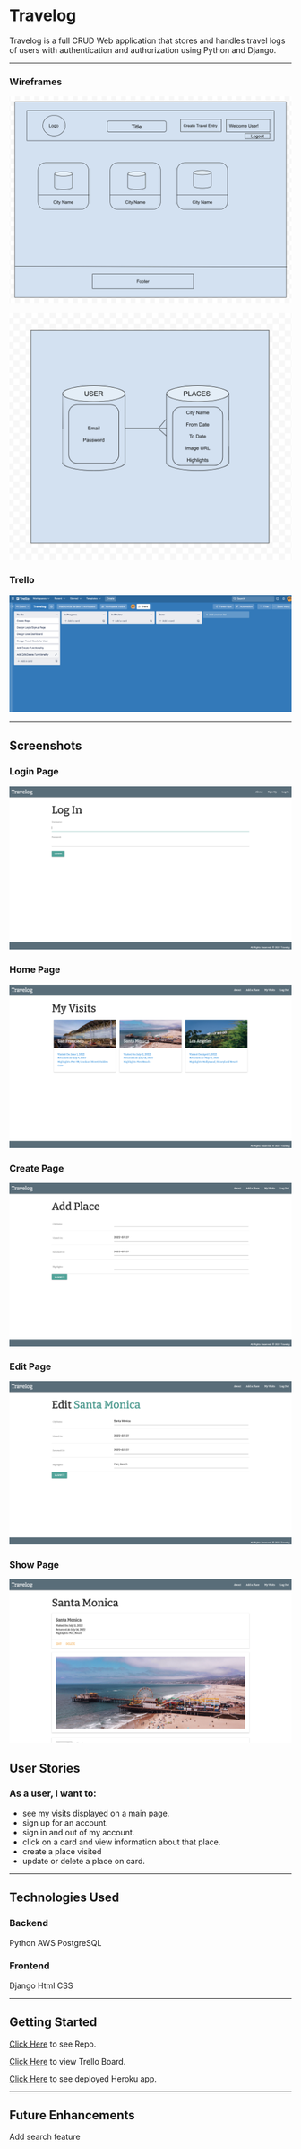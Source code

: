 # Travelog

Travelog is a full CRUD Web application that stores and handles travel logs of users with authentication and authorization using Python and Django.

---

### Wireframes

![Screenshot](LandingPage.png)

![Screenshot](ERD.png)

### Trello

![Screenshot](trello.png)

---

## Screenshots

### Login Page

![Screenshot](login.png)

### Home Page

![Screenshot](index.png)

### Create Page

![Screenshot](create.png)

### Edit Page

![Screenshot](edit.png)

### Show Page

![Screenshot](show.png)


## User Stories

### As a user, I want to:
* see my visits displayed on a main page.
* sign up for an account.
* sign in and out of my account. 
* click on a card and view information about that place. 
* create a place visited 
* update or delete a place on card. 


---

## Technologies Used

### Backend

Python
AWS
PostgreSQL

### Frontend

Django 
Html
CSS

---


## Getting Started

[Click Here](https://github.com/madhu-mida/travelog) to see Repo.

[Click Here](https://trello.com/b/zgEqbinz/travelog) to view Trello Board.

[Click Here](https://travelog-ms-95.herokuapp.com/ ) to see deployed Heroku app.


---

## Future Enhancements

Add search feature